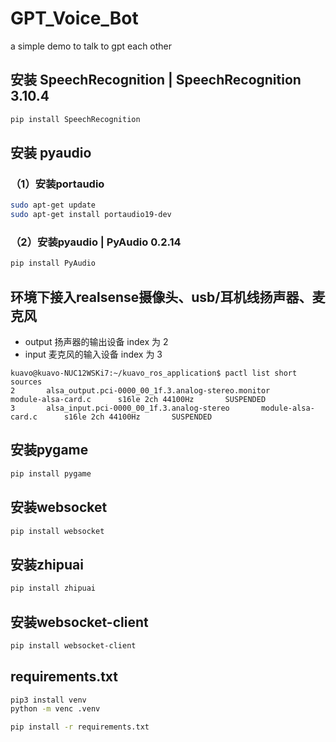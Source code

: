 # GPT_Voice_Bot
a simple demo to talk to gpt each other


## 安装 SpeechRecognition | SpeechRecognition 3.10.4
```bash
pip install SpeechRecognition
```

## 安装 pyaudio
### （1）安装portaudio
```bash
sudo apt-get update
sudo apt-get install portaudio19-dev
```
### （2）安装pyaudio | PyAudio 0.2.14
```bash 
pip install PyAudio
```

## 环境下接入realsense摄像头、usb/耳机线扬声器、麦克风
* output 扬声器的输出设备 index 为 2 
* input  麦克风的输入设备 index 为 3
```shell
kuavo@kuavo-NUC12WSKi7:~/kuavo_ros_application$ pactl list short sources
2       alsa_output.pci-0000_00_1f.3.analog-stereo.monitor      module-alsa-card.c      s16le 2ch 44100Hz       SUSPENDED
3       alsa_input.pci-0000_00_1f.3.analog-stereo       module-alsa-card.c      s16le 2ch 44100Hz       SUSPENDED
```

## 安装pygame
```bash
pip install pygame
```

## 安装websocket
```bash
pip install websocket
```

## 安装zhipuai
```bash
pip install zhipuai
```

## 安装websocket-client
```bash
pip install websocket-client
```

## requirements.txt
```bash
pip3 install venv
python -m venc .venv

pip install -r requirements.txt
```
